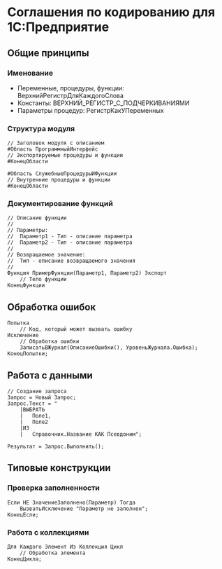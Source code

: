 # Соглашения по кодированию для 1С:Предприятие

## Общие принципы

### Именование
- Переменные, процедуры, функции: ВерхнийРегистрДляКаждогоСлова
- Константы: ВЕРХНИЙ_РЕГИСТР_С_ПОДЧЕРКИВАНИЯМИ
- Параметры процедур: РегистрКакУПеременных

### Структура модуля
```bsl
// Заголовок модуля с описанием
#Область ПрограммныйИнтерфейс
// Экспортируемые процедуры и функции
#КонецОбласти

#Область СлужебныеПроцедурыИФункции
// Внутренние процедуры и функции
#КонецОбласти
```

### Документирование функций
```bsl
// Описание функции
//
// Параметры:
//  Параметр1 - Тип - описание параметра
//  Параметр2 - Тип - описание параметра
//
// Возвращаемое значение:
//  Тип - описание возвращаемого значения
//
Функция ПримерФункции(Параметр1, Параметр2) Экспорт
    // Тело функции
КонецФункции
```

## Обработка ошибок
```bsl
Попытка
    // Код, который может вызвать ошибку
Исключение
    // Обработка ошибки
    ЗаписатьВЖурнал(ОписаниеОшибки(), УровеньЖурнала.Ошибка);
КонецПопытки;
```

## Работа с данными
```bsl
// Создание запроса
Запрос = Новый Запрос;
Запрос.Текст = "
    |ВЫБРАТЬ
    |   Поле1,
    |   Поле2
    |ИЗ
    |   Справочник.Название КАК Псевдоним";

Результат = Запрос.Выполнить();
```

## Типовые конструкции

### Проверка заполненности
```bsl
Если НЕ ЗначениеЗаполнено(Параметр) Тогда
    ВызватьИсключение "Параметр не заполнен";
КонецЕсли;
```

### Работа с коллекциями
```bsl
Для Каждого Элемент Из Коллекция Цикл
    // Обработка элемента
КонецЦикла;
```